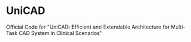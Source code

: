 # UniCAD
Official Code for "UniCAD: Efficient and Extendable Architecture for Multi-Task CAD System in Clinical Scenarios"
